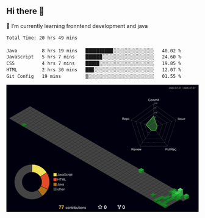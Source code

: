 ## Hi there 👋

<!--
**CereenaG/CereenaG** is a ✨ _special_ ✨ repository because its `README.md` (this file) appears on your GitHub profile.

Here are some ideas to get you started:

- 🔭 I’m currently working on ...
- 🌱 I’m currently learning ...
- 👯 I’m looking to collaborate on ...
- 🤔 I’m looking for help with ...
- 💬 Ask me about ...
- 📫 How to reach me: ...
- 😄 Pronouns: ...
- ⚡ Fun fact: ...
-->
 🌱 I’m currently learning fronntend development and java
 
<!--START_SECTION:waka-->

```txt
Total Time: 20 hrs 49 mins

Java         8 hrs 19 mins   ██████████░░░░░░░░░░░░░░░   40.02 %
JavaScript   5 hrs 7 mins    ██████░░░░░░░░░░░░░░░░░░░   24.60 %
CSS          4 hrs 7 mins    █████░░░░░░░░░░░░░░░░░░░░   19.85 %
HTML         2 hrs 30 mins   ███░░░░░░░░░░░░░░░░░░░░░░   12.07 %
Git Config   19 mins         ▒░░░░░░░░░░░░░░░░░░░░░░░░   01.55 %
```

<!--END_SECTION:waka-->
![](./profile-3d-contrib/profile-night-green.svg)

